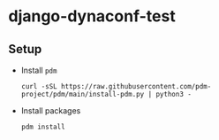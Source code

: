 # django-dynaconf-test

## Setup

- Install `pdm`

      curl -sSL https://raw.githubusercontent.com/pdm-project/pdm/main/install-pdm.py | python3 -

- Install packages

      pdm install
      
